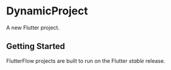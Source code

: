 # DynamicProject

A new Flutter project.

## Getting Started

FlutterFlow projects are built to run on the Flutter _stable_ release.
